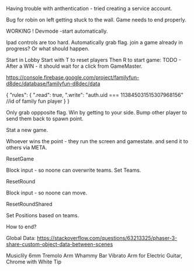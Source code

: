 Having trouble with anthentication - tried creating a service account.

Bug for robin on left getting stuck to the wall.
Game needs to end properly.

WORKING !
Devmode -start automatically.

Ipad controls are too hard.
Automatically grab flag.
join a game already in progress? Or what should happen.

Start in Lobby
Start with T to reset players
Then R to start game:
TODO - After a WIN - it should wait for a click from GameMaster.

https://console.firebase.google.com/project/familyfun-d8dec/database/familyfun-d8dec/data

{
"rules": {
".read": true,
".write": "auth.uid === 113845031515307968156" //id of family fun player
}
}

Only grab oppposite flag.
Win by getting to your side.
Bump other player to send them back to spawn point.

Stat a new game.

Whoever wins the point - they run the screen and gamestate. and send it to others via META.

ResetGame

Block input - so noone can overwrite teams.
Set Teams.

ResetRound

Block input - so noone can move.

ResetRoundShared

Set Positions based on teams.

How to end?

Global Data:
https://stackoverflow.com/questions/63213325/phaser-3-share-custom-object-data-between-scenes

Musiclily 6mm Tremolo Arm Whammy Bar Vibrato Arm for Electric Guitar, Chrome with White Tip
